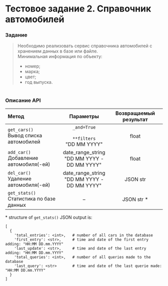 # Тестовое задание 2. Справочник автомобилей
### Задание
>Необходимо реализовать сервис справочника автомобилей с хранением данных в базе или файле.
><br/>Минимальная информация по объекту:
>- номер;
>- марка;
>- цвет;
>- год выпуска.
#
### Описание API



| Метод | Параметры | Возвращаемый результат |
| :--- | :---: | :---: |
| ```get_cars()``` <br/> Вывод списка автомобилей | ```_and=True```<br/><br/>```**filters```<br/>"DD MM YYYY" | float <br/> |
| ```add_car()``` <br/> Добавление автомобиля(-ей) | date_range_string <br/> "DD MM YYYY - <br/>DD MM YYYY" | float <br/> |
| ```del_car()``` <br/> Удаление автомобиля(-ей) |date_range_string <br/> "DD MM YYYY - <br/>DD MM YYYY" | JSON str |
| ```get_stats()``` <br/> Статистика по базе данных |   –   | JSON str * |

\* structure of ```get_stats()``` JSON output is:
```
[
  {
    'total_entries': <int>,   # number of all cars in the database
    'first_entry': <str>,     # time and date of the first entry adding: "HH:MM DD.mm.YYYY"
    'last_update': <str>,     # time and date of the last entry adding: "HH:MM DD.mm.YYYY"
    'total_queries': <int>,   # number of all queries made to the database
    'last_query': <str>       # time and date of the last querie made: "HH:MM DD.mm.YYYY"
  }
]
```
